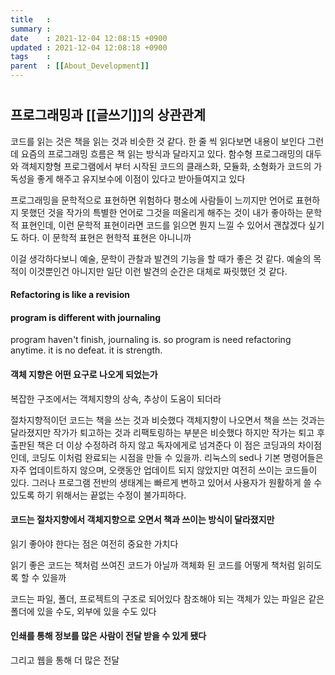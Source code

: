 ```yaml
---
title   :
summary :
date    : 2021-12-04 12:08:15 +0900
updated : 2021-12-04 12:08:18 +0900
tags    :
parent  : [[About_Development]]
---
```


#

## 프로그래밍과 [[글쓰기]]의 상관관계
코드를 읽는 것은 책을 읽는 것과 비슷한 것 같다. 한 줄 씩 읽다보면 내용이 보인다
그런데 요즘의 프로그래밍 흐름은 책 읽는 방식과 달라지고 있다. 함수형
프로그래밍의 대두와 객체지향형 프로그램에서 부터 시작된 코드의 클래스화, 모듈화,
소형화가 코드의 가독성을 좋게 해주고 유지보수에 이점이 있다고 받아들여지고 있다

프로그래밍을 문학적으로 표현하면 위험하다
평소에 사람들이 느끼지만 언어로 표현하지 못했던 것을 작가의 특별한 언어로 그것을 떠올리게 해주는 것이 내가 좋아하는 문학적 표현인데, 이런 문학적 표현이라면 코드를 읽으면 뭔지 느낄 수 있어서 괜찮겠다 싶기도 하다. 이 문학적 표현은 현학적 표현은 아니니까

이걸 생각하다보니 예술, 문학이 관찰과 발견의 기능을 할 때가 좋은 것 같다. 예술의 목적이 이것뿐인건 아니지만 일단 이런 발견의 순간은 대체로 짜릿했던 것 같다.

#### Refactoring is like a revision

#### program is different with journaling
program haven't finish, journaling is.
so program is need refactoring anytime.
it is no defeat. it is strength.

#### 객체 지향은 어떤 요구로 나오게 되었는가
복잡한 구조에서는 객체지향의 상속, 추상이 도움이 되더라

절차지향적이던 코드는 책을 쓰는 것과 비슷했다
객체지향이 나오면서 책을 쓰는 것과는 달라졌지만
작가가 퇴고하는 것과 리팩토링하는 부분은 비슷했다
하지만 작가는 퇴고 후 출판된 책은 더 이상 수정하려 하지 않고 독자에게로 넘겨준다
이 점은 코딩과의 차이점인데, 코딩도 이처럼 완료되는 시점을 만들 수 있을까.
리눅스의 sed나 기본 명령어들은 자주 업데이트하지 않으며, 오랫동안 업데이트 되지 않았지만 여전히 쓰이는 코드들이 있다.
그러나 프로그램 전반의 생태계는 빠르게 변하고 있어서 사용자가 원활하게 쓸 수 있도록 하기 위해서는 끝없는 수정이 불가피하다.

#### 코드는 절차지향에서 객체지향으로 오면서 책과 쓰이는 방식이 달라졌지만
읽기 좋아야 한다는 점은 여전히 중요한 가치다

읽기 좋은 코드는 책처럼 쓰여진 코드가 아닐까
객체화 된 코드를 어떻게 책처럼 읽히도록 할 수 있을까

코드는 파일, 폴더, 프로젝트의 구조로 되어있다
참조해야 되는 객체가 있는 파일은 같은 폴더에 있을 수도, 외부에 있을 수도 있다

#### 인쇄를 통해 정보를 많은 사람이 전달 받을 수 있게 됐다
그리고 웹을 통해 더 많은 전달
